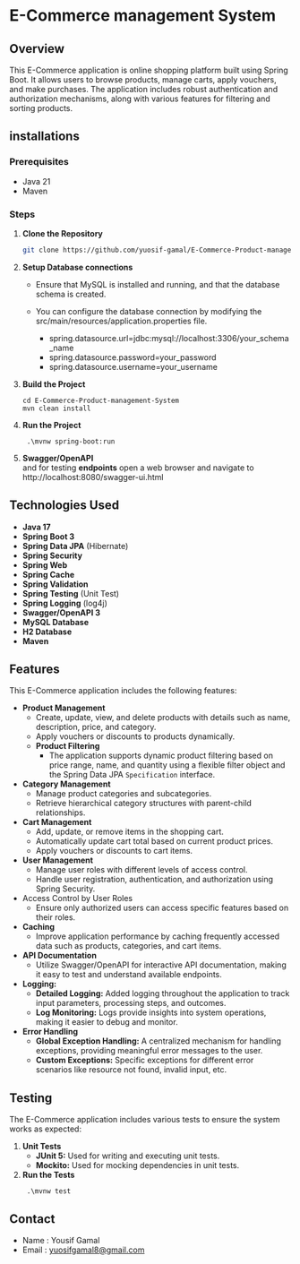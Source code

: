# E-Commerce management System

## Overview

This E-Commerce application is online shopping platform built using Spring Boot. It allows users to browse products, manage carts, apply vouchers, and make purchases. The application includes robust authentication and authorization mechanisms, along with various features for filtering and sorting products.




## installations

### Prerequisites

* Java 21
* Maven

### Steps

1. **Clone the Repository**

   ```bash
   git clone https://github.com/yuosif-gamal/E-Commerce-Product-management-System.git

2. **Setup Database connections** </br>

   * Ensure that MySQL is installed and running, and that the database schema is created.
   * You can configure the database connection by modifying the src/main/resources/application.properties file. </br>

       * spring.datasource.url=jdbc:mysql://localhost:3306/your_schema_name
       * spring.datasource.password=your_password
       * spring.datasource.username=your_username

3. **Build the Project**
    ```
   cd E-Commerce-Product-management-System
   mvn clean install
4. **Run the Project**
   ```
    .\mvnw spring-boot:run

5. **Swagger/OpenAPI** </br>
   and for testing  **endpoints** open a web browser and navigate to http://localhost:8080/swagger-ui.html

## Technologies Used

- **Java 17**
- **Spring Boot 3**
- **Spring Data JPA** (Hibernate)
- **Spring Security**
- **Spring Web**
- **Spring Cache**
- **Spring Validation**
- **Spring Testing** (Unit Test)
- **Spring Logging** (log4j)
- **Swagger/OpenAPI 3**
- **MySQL Database**
- **H2 Database**
- **Maven**

## Features

This E-Commerce application includes the following features:

* **Product Management**
    * Create, update, view, and delete products with details such as name, description, price, and category.
    * Apply vouchers or discounts to products dynamically.
    * **Product Filtering**
      * The application supports dynamic product filtering based on price range, name, and quantity using a flexible filter object and the Spring Data JPA `Specification` interface.
* **Category Management**
    * Manage product categories and subcategories.
    * Retrieve hierarchical category structures with parent-child relationships.
* **Cart Management**
    * Add, update, or remove items in the shopping cart.
    * Automatically update cart total based on current product prices.
    * Apply vouchers or discounts to cart items.
* **User Management**
    * Manage user roles with different levels of access control.
    * Handle user registration, authentication, and authorization using Spring Security.
* Access Control by User Roles
    * Ensure only authorized users can access specific features based on their roles.
* **Caching**
    * Improve application performance by caching frequently accessed data such as products, categories, and cart items.
* **API Documentation**
    * Utilize Swagger/OpenAPI for interactive API documentation, making it easy to test and understand available
      endpoints.
* **Logging:**
  * **Detailed Logging:** Added logging throughout the application to track input parameters, processing steps, and outcomes.
  * **Log Monitoring:** Logs provide insights into system operations, making it easier to debug and monitor.
* **Error Handling**
    * **Global Exception Handling:** A centralized mechanism for handling exceptions, providing meaningful error messages to the user.
    * **Custom Exceptions:** Specific exceptions for different error scenarios like resource not found, invalid input, etc.
## Testing

The E-Commerce application includes various tests to ensure the system works as expected:

1. **Unit Tests**
    * **JUnit 5:** Used for writing and executing unit tests.
    * **Mockito:** Used for mocking dependencies in unit tests.
2. **Run the Tests**
   ```
    .\mvnw test

## Contact

- Name : Yousif Gamal
- Email : yuosifgamal8@gmail.com